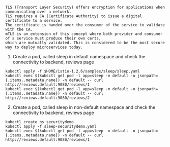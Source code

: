 ```
TLS (Transport Layer Security) offers encryption for applications when communicating over a network.
TLS requires a CA (Certificate Authority) to issue a digital certificate to a service. 
The certificate is handed over the consumer of the service to validate with the CA. 
mTLS is an extension of this concept where both provider and consumer of a service must produce their own certs, 
which are mutually validated. This is considered to be the most secure way to deploy microservices today. 
```
1. Create a pod, called sleep in default namespace and check the connectivity to backend, reviews page
```
kubectl apply -f $HOME/istio-1.2.6/samples/sleep/sleep.yaml
kubectl exec $(kubectl get pod -l app=sleep -n default -o jsonpath={.items..metadata.name}) -n default -- curl http://reviews.default:9080/reviews/1
kubectl exec $(kubectl get pod -l app=sleep -n default -o jsonpath={.items..metadata.name}) -n default -- curl http://reviews.default:9080/reviews/2
```
2. Create a pod, called sleep in non-default namespace and check the connectivity to backend, reviews page
```
kubectl create ns securitydemo
kubectl apply -f sleep-securitydemo.yaml
kubectl exec $(kubectl get pod -l app=sleep -n default -o jsonpath={.items..metadata.name}) -n default -- curl http://reviews.default:9080/reviews/1
```
